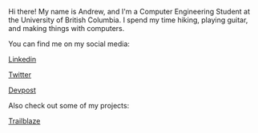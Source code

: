 Hi there! My name is Andrew, and I'm a Computer Engineering Student at the University of British Columbia. I spend my time hiking, playing guitar, and making things with computers. 

You can find me on my social media:

[Linkedin](https://www.linkedin.com/in/awforde/)

[Twitter](https://twitter.com/awforde)

[Devpost](https://devpost.com/awforde)

Also check out some of my projects:

[Trailblaze](https://github.com/awforde/Trailblaze/)

